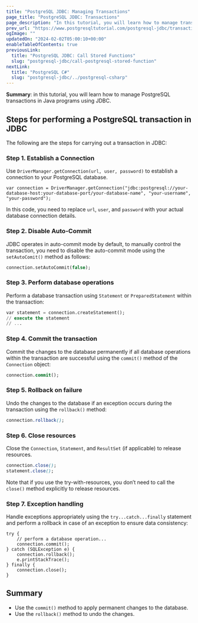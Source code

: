 ```yaml
---
title: "PostgreSQL JDBC: Managing Transactions"
page_title: "PostgreSQL JDBC: Transactions"
page_description: "In this tutorial, you will learn how to manage transactions in PostgreSQL using JDBC API utilizing the commit() and rollback() methods."
prev_url: "https://www.postgresqltutorial.com/postgresql-jdbc/transaction/"
ogImage: ""
updatedOn: "2024-02-02T05:00:10+00:00"
enableTableOfContents: true
previousLink: 
  title: "PostgreSQL JDBC: Call Stored Functions"
  slug: "postgresql-jdbc/call-postgresql-stored-function"
nextLink: 
  title: "PostgreSQL C#"
  slug: "postgresql-jdbc/../postgresql-csharp"
---
```





**Summary**: in this tutorial, you will learn how to manage PostgreSQL transactions in Java programs using JDBC.


## Steps for performing a PostgreSQL transaction in JDBC

The following are the steps for carrying out a transaction in JDBC:


### Step 1\. Establish a Connection

Use `DriverManager.getConnection(url, user, password)` to establish a connection to your PostgreSQL database.


```csssql
var connection = DriverManager.getConnection("jdbc:postgresql://your-database-host:your-database-port/your-database-name", "your-username", "your-password");
```
In this code, you need to replace `url`, `user`, and `password` with your actual database connection details.


### Step 2\. Disable Auto\-Commit

JDBC operates in auto\-commit mode by default, to manually control the transaction, you need to disable the auto\-commit mode using the `setAutoComit()` method as follows:


```sql
connection.setAutoCommit(false);
```

### Step 3\. Perform database operations

Perform a database transaction using `Statement` or `PreparedStatement` within the transaction:


```sql
var statement = connection.createStatement();
// execute the statement
// ...
```

### Step 4\. Commit the transaction

Commit the changes to the database permanently if all database operations within the transaction are successful using the `commit()` method of the `Connection` object:


```sql
connection.commit();
```

### Step 5\. Rollback on failure

Undo the changes to the database if an exception occurs during the transaction using the `rollback()` method:


```css
connection.rollback();
```

### Step 6\. Close resources

Close the `Connection`, `Statement`, and `ResultSet` (if applicable) to release resources.


```css
connection.close();
statement.close();
```
Note that if you use the try\-with\-resources, you don’t need to call the `close()` method explicitly to release resources.


### Step 7\. Exception handling

Handle exceptions appropriately using the `try...catch...finally` statement and perform a rollback in case of an exception to ensure data consistency:


```
try {
    // perform a database operation...
    connection.commit();
} catch (SQLException e) {
    connection.rollback();
    e.printStackTrace();
} finally {
    connection.close();
}
```

## Summary

* Use the `commit()` method to apply permanent changes to the database.
* Use the `rollback()` method to undo the changes.

